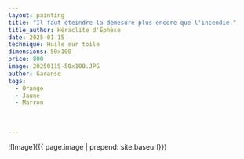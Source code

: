 ```yaml
---
layout: painting
title: "Il faut éteindre la démesure plus encore que l'incendie."        
title_author: Héraclite d'Éphèse  
date: 2025-01-15
technique: Huile sur toile
dimensions: 50x100
price: 800
image: 20250115-50x100.JPG
author: Garanse
tags:
  - Orange
  - Jaune
  - Marron
  
  
  
---
```

![Image]({{ page.image | prepend: site.baseurl}})

